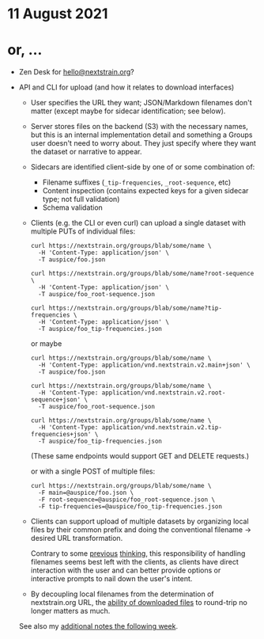 # 11 August 2021
# or, …

* Zen Desk for hello@nextstrain.org?

* API and CLI for upload (and how it relates to download interfaces)

  - User specifies the URL they want; JSON/Markdown filenames don't matter
    (except maybe for sidecar identification; see below).

  - Server stores files on the backend (S3) with the necessary names, but this
    is an internal implementation detail and something a Groups user doesn't
    need to worry about.  They just specify where they want the dataset or
    narrative to appear.

  - Sidecars are identified client-side by one of or some combination of:
    - Filename suffixes (`_tip-frequencies`, `_root-sequence`, etc)
    - Content inspection (contains expected keys for a given sidecar type; not full validation)
    - Schema validation

  - Clients (e.g. the CLI or even curl) can upload a single dataset with
    multiple PUTs of individual files:

        curl https://nextstrain.org/groups/blab/some/name \
          -H 'Content-Type: application/json' \
          -T auspice/foo.json

        curl https://nextstrain.org/groups/blab/some/name?root-sequence \
          -H 'Content-Type: application/json' \
          -T auspice/foo_root-sequence.json

        curl https://nextstrain.org/groups/blab/some/name?tip-frequencies \
          -H 'Content-Type: application/json' \
          -T auspice/foo_tip-frequencies.json

    or maybe

        curl https://nextstrain.org/groups/blab/some/name \
          -H 'Content-Type: application/vnd.nextstrain.v2.main+json' \
          -T auspice/foo.json

        curl https://nextstrain.org/groups/blab/some/name \
          -H 'Content-Type: application/vnd.nextstrain.v2.root-sequence+json' \
          -T auspice/foo_root-sequence.json

        curl https://nextstrain.org/groups/blab/some/name \
          -H 'Content-Type: application/vnd.nextstrain.v2.tip-frequencies+json' \
          -T auspice/foo_tip-frequencies.json

    (These same endpoints would support GET and DELETE requests.)

    or with a single POST of multiple files:

        curl https://nextstrain.org/groups/blab/some/name \
          -F main=@auspice/foo.json \
          -F root-sequence=@auspice/foo_root-sequence.json \
          -F tip-frequencies=@auspice/foo_tip-frequencies.json

  - Clients can support upload of multiple datasets by organizing local files
    by their common prefix and doing the conventional filename → desired URL
    transformation.

    Contrary to some [previous](2021-05-05.md)
    [thinking](https://docs.google.com/presentation/d/1VUJfaMfcw1z4KqQ-lD2-ppI1_OMDwLApuygKU7IrBNk/edit#slide=id.gd6151378c0_0_23),
    this responsibility of handling filenames seems best left with the clients,
    as clients have direct interaction with the user and can better provide
    options or interactive prompts to nail down the user's intent.

  - By decoupling local filenames from the determination of nextstrain.org URL,
    the [ability of downloaded files](2021-08-09.md) to round-trip no longer
    matters as much.

  See also my [additional notes the following week](2021-08-17.md).
